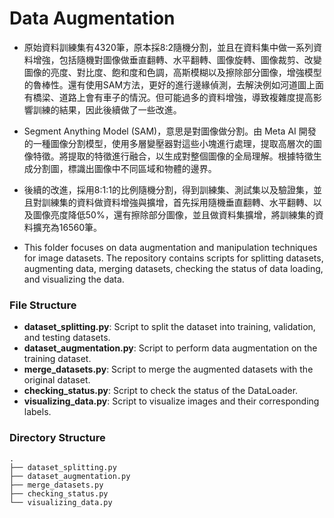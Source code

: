 # Data Augmentation
- 原始資料訓練集有4320筆，原本採8:2隨機分割，並且在資料集中做一系列資料增強，包括隨機對圖像做垂直翻轉、水平翻轉、圖像旋轉、圖像裁剪、改變圖像的亮度、對比度、飽和度和色調，高斯模糊以及擦除部分圖像，增強模型的魯棒性。還有使用SAM方法，更好的進行邊緣偵測，去解決例如河道圖上面有橋梁、道路上會有車子的情況。但可能過多的資料增強，導致複雜度提高影響訓練的結果，因此後續做了一些改進。

- Segment Anything Model (SAM)，意思是對圖像做分割。由 Meta AI 開發的一種圖像分割模型，使用多層變壓器對這些小塊進行處理，提取高層次的圖像特徵。將提取的特徵進行融合，以生成對整個圖像的全局理解。根據特徵生成分割圖，標識出圖像中不同區域和物體的邊界。

- 後續的改進，採用8:1:1的比例隨機分割，得到訓練集、測試集以及驗證集，並且對訓練集的資料做資料增強與擴增，首先採用隨機垂直翻轉、水平翻轉、以及圖像亮度降低50%，還有擦除部分圖像，並且做資料集擴增，將訓練集的資料擴充為16560筆。

- This folder  focuses on data augmentation and manipulation techniques for image datasets. The repository contains scripts for splitting datasets, augmenting data, merging datasets, checking the status of data loading, and visualizing the data.

### File Structure

- **dataset_splitting.py**: Script to split the dataset into training, validation, and testing datasets.
- **dataset_augmentation.py**: Script to perform data augmentation on the training dataset.
- **merge_datasets.py**: Script to merge the augmented datasets with the original dataset.
- **checking_status.py**: Script to check the status of the DataLoader.
- **visualizing_data.py**: Script to visualize images and their corresponding labels.

### Directory Structure

```plaintext
.
├── dataset_splitting.py
├── dataset_augmentation.py
├── merge_datasets.py
├── checking_status.py
└── visualizing_data.py
